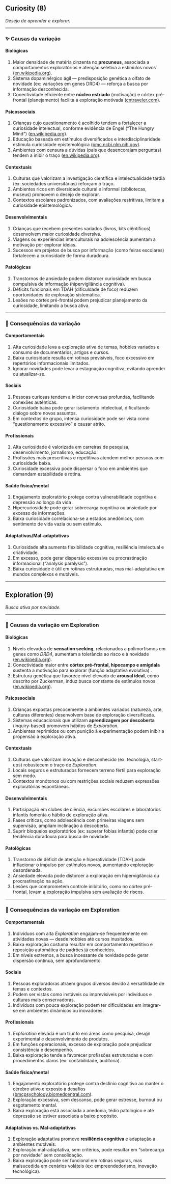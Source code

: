 ## **Curiosity (8)**

*Desejo de aprender e explorar.*

---

### ✨ Causas da variação

#### **Biológicas**

1. Maior densidade de matéria cinzenta no **precuneus**, associada a comportamentos exploratórios e atenção seletiva a estímulos novos ([en.wikipedia.org][1]).
2. Sistema dopaminérgico ágil — predisposição genética a olfato de novidade (ex: variações em genes DRD4) — reforça a busca por informação desconhecida.
3. Conectividade eficiente entre **núcleo estriado** (motivação) e córtex pré-frontal (planejamento) facilita a exploração motivada ([cntraveler.com][2]).

#### **Psicossociais**

1. Crianças cujo questionamento é acolhido tendem a fortalecer a curiosidade intelectual, conforme evidência de Engel (“The Hungry Mind”) ([en.wikipedia.org][3]).
2. Educação baseada em estímulos diversificados e interdisciplinaridade estimula curiosidade epistemológica ([pmc.ncbi.nlm.nih.gov][4]).
3. Ambientes com censura a dúvidas (pais que desencorajam perguntas) tendem a inibir o traço ([en.wikipedia.org][3]).

#### **Contextuais**

1. Culturas que valorizam a investigação científica e intelectualidade tardia (ex: sociedades universitárias) reforçam o traço.
2. Ambientes ricos em diversidade cultural e informal (bibliotecas, museus) promovem o desejo de explorar.
3. Contextos escolares padronizados, com avaliações restritivas, limitam a curiosidade epistemológica.

#### **Desenvolvimentais**

1. Crianças que recebem presentes variados (livros, kits ciêntíficos) desenvolvem maior curiosidade diversiva.
2. Viagens ou experiências interculturais na adolescência aumentam a motivação por explorar ideias.
3. Sucessos em projetos de busca por informação (como feiras escolares) fortalecem a curiosidade de forma duradoura.

#### **Patológicas**

1. Transtornos de ansiedade podem distorcer curiosidade em busca compulsiva de informação (hipervigilância cognitiva).
2. Déficits funcionais em TDAH (dificuldade de foco) reduzem oportunidades de exploração sistemática.
3. Lesões no córtex pré-frontal podem prejudicar planejamento da curiosidade, limitando a busca ativa.

---

### 🧭 Consequências da variação

#### **Comportamentais**

1. Alta curiosidade leva a exploração ativa de temas, hobbies variados e consumo de documentários, artigos e cursos.
2. Baixa curiosidade resulta em rotinas previsíveis, foco excessivo em repertórios informacionais limitados.
3. Ignorar novidades pode levar a estagnação cognitiva, evitando aprender ou atualizar-se.

#### **Sociais**

1. Pessoas curiosas tendem a iniciar conversas profundas, facilitando conexões autênticas.
2. Curiosidade baixa pode gerar isolamento intelectual, dificultando diálogo sobre novos assuntos.
3. Em contextos de grupo, intensa curiosidade pode ser vista como “questionamento excessivo” e causar atrito.

#### **Profissionais**

1. Alta curiosidade é valorizada em carreiras de pesquisa, desenvolvimento, jornalismo, educação.
2. Profissões mais prescritivas e repetitivas atendem melhor pessoas com curiosidade baixa.
3. Curiosidade excessiva pode dispersar o foco em ambientes que demandam estabilidade e rotina.

#### **Saúde física/mental**

1. Engajamento exploratório protege contra vulnerabilidade cognitiva e depressão ao longo da vida .
2. Hipercuriosidade pode gerar sobrecarga cognitiva ou ansiedade por excesso de informações.
3. Baixa curiosidade correlaciona-se a estados anedônicos, com sentimento de vida vazia ou sem estímulo.

#### **Adaptativas/Mal-adaptativas**

1. Curiosidade alta aumenta flexibilidade cognitiva, resiliência intelectual e criatividade.
2. Em excesso, pode gerar dispersão excessiva ou procrastinação informacional (“analysis paralysis”).
3. Baixa curiosidade é útil em rotinas estruturadas, mas mal-adaptativa em mundos complexos e mutáveis.

[1]: https://en.wikipedia.org/wiki/Curiosity?utm_source=chatgpt.com "Curiosity"
[2]: https://www.cntraveler.com/story/the-science-of-wanderlust?utm_source=chatgpt.com "The Science of Wanderlust"
[3]: https://en.wikipedia.org/wiki/Intellectual_curiosity?utm_source=chatgpt.com "Intellectual curiosity"
[4]: https://pmc.ncbi.nlm.nih.gov/articles/PMC7219889/?utm_source=chatgpt.com "On Curiosity: A Fundamental Aspect of Personality, a Practice of Network Growth - PMC"

---

## **Exploration (9)**

*Busca ativa por novidade.*

---

### 🌱 Causas da variação em Exploration

#### **Biológicas**

1. Níveis elevados de **sensation seeking**, relacionados a polimorfismos em genes como *DRD4*, aumentam a tolerância ao risco e à novidade ([en.wikipedia.org][1]).
2. Conectividade maior entre **córtex pré-frontal, hipocampo e amígdala** sustenta a motivação para explorar (função adaptativa evolutiva) .
3. Estrutura genética que favorece nível elevado de **arousal ideal**, como descrito por Zuckerman, induz busca constante de estímulos novos ([en.wikipedia.org][1]).

#### **Psicossociais**

1. Crianças expostas precocemente a ambientes variados (natureza, arte, culturas diferentes) desenvolvem base de exploração diversificada.
2. Sistemas educacionais que utilizam **aprendizagem por descoberta** (inquiry-based) promovem hábitos de *Exploration*.
3. Ambientes reprimidos ou com punição à experimentação podem inibir a propensão à exploração ativa.

#### **Contextuais**

1. Culturas que valorizam inovação e desconhecido (ex: tecnologia, start-ups) robustecem o traço de *Exploration*.
2. Locais seguros e estruturados fornecem terreno fértil para exploração sem medo.
3. Contextos monótonos ou com restrições sociais reduzem expressões exploratórias espontâneas.

#### **Desenvolvimentais**

1. Participação em clubes de ciência, excursões escolares e laboratórios infantis fomenta o hábito de exploração ativa.
2. Fases críticas, como adolescência com primeiras viagens sem supervisão, ampliam inclinação à descoberta.
3. Suprir bloqueios exploratórios (ex: superar fobias infantis) pode criar tendência duradoura para busca de novidade.

#### **Patológicas**

1. Transtorno de déficit de atenção e hiperatividade (TDAH) pode inflacionar o impulso por estímulos novos, aumentando exploração desordenada.
2. Ansiedade elevada pode distorcer a exploração em hipervigilância ou procrastinação na ação.
3. Lesões que comprometem controle inibitório, como no córtex pré-frontal, levam a exploração impulsiva sem avaliação de riscos.

---

### 🧭 Consequências da variação em Exploration

#### **Comportamentais**

1. Indivíduos com alta *Exploration* engajam-se frequentemente em atividades novas — desde hobbies até cursos inusitados.
2. Baixa exploração costuma resultar em comportamento repetitivo e reposição automática de padrões já conhecidos.
3. Em níveis extremos, a busca incessante de novidade pode gerar dispersão contínua, sem aprofundamento.

#### **Sociais**

1. Pessoas exploradoras atraem grupos diversos devido à versatilidade de temas e contextos.
2. Podem ser vistas como instáveis ou imprevisíveis por indivíduos e culturas mais conservadoras.
3. Indivíduos com pouca exploração podem ter dificuldades em integrar-se em ambientes dinâmicos ou inovadores.

#### **Profissionais**

1. *Exploration* elevada é um trunfo em áreas como pesquisa, design experimental e desenvolvimento de produtos.
2. Em funções operacionais, excesso de exploração pode prejudicar consistência e desempenho.
3. Baixa exploração tende a favorecer profissões estruturadas e com procedimentos claros (ex: contabilidade, auditoria).

#### **Saúde física/mental**

1. Engajamento exploratório protege contra declínio cognitivo ao manter o cérebro ativo e exposto a desafios ([bmcpsychology.biomedcentral.com][2]).
2. Exploração excessiva, sem descanso, pode gerar estresse, burnout ou esgotamento mental.
3. Baixa exploração está associada a anedonia, tédio patológico e até depressão se estiver associada a baixo propósito.

#### **Adaptativas vs. Mal-adaptativas**

1. Exploração adaptativa promove **resiliência cognitiva** e adaptação a ambientes mutáveis.
2. Exploração mal-adaptativa, sem critérios, pode resultar em “sobrecarga por novidade” sem consolidação.
3. Baixa exploração pode ser funcional em rotinas seguras, mas malsucedida em cenários voláteis (ex: empreendedorismo, inovação tecnológica).

[1]: https://en.wikipedia.org/wiki/Sensation_seeking?utm_source=chatgpt.com "Sensation seeking"
[2]: https://bmcpsychology.biomedcentral.com/articles/10.1186/s40359-022-00954-x?utm_source=chatgpt.com "The role of personality traits and leisure activities in predicting wellbeing in young people | BMC Psychology | Full Text"

---